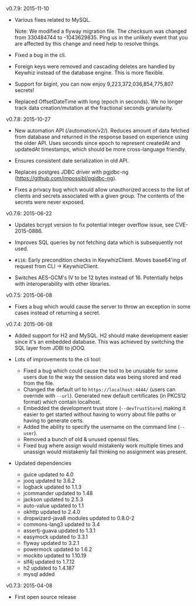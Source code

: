 v0.7.9: 2015-11-10

  * Various fixes related to MySQL.

    Note: We modified a flyway migration file. The checksum was changed
          from 330484744 to -1043629835. Ping us in the unlikely event that you
          are affected by this change and need help to resolve things.

  * Fixed a bug in the cli.

  * Foreign keys were removed and cascading deletes are handled by Keywhiz
    instead of the database engine. This is more flexible.

  * Support for bigint, you can now enjoy 9,223,372,036,854,775,807 secrets!

  * Replaced OffsetDateTime with long (epoch in seconds). We no longer track
    data creation/mutation at the fractional seconds granularity.

v0.7.8: 2015-10-27

  * New automation API (/automation/v2/). Reduces amount of data fetched from
    database and returned in the response based on experience using the older
    API. Uses seconds since epoch to represent createdAt and updatedAt
    timestamps, which should be more cross-language friendly.

  * Ensures consistent date serialization in old API.

  * Replaces postgres JDBC driver with pgjdbc-ng
    (https://github.com/impossibl/pgjdbc-ng).

  * Fixes a privacy bug which would allow unauthorized access to the list of
    clients and secrets associated with a given group. The contents of the
    secrets were never exposed.

v0.7.6: 2015-06-22

  * Updates bcrypt version to fix potential integer overflow issue,
    see CVE-2015-0886.

  * Improves SQL queries by not fetching data which is subsequently not used.

  * `#116`: Early precondition checks in KeywhizClient. Moves base64'ing
    of request from CLI -> KeywhizClient.

  * Switches AES-GCM's IV to be 12 bytes instead of 16. Potentially helps with
    interoperability with other libraries.

v0.7.5: 2015-06-08

  * Fixes a bug which would cause the server to throw an exception in some
    cases instead of returning a secret.

v0.7.4: 2015-06-08

  * Added support for H2 and MySQL. H2 should make development easier since it's
    an embedded database. This was achieved by switching the SQL layer from
    JDBI to jOOQ.

  * Lots of improvements to the cli tool:
    - Fixed a bug which could cause the tool to be unusable for some users due
      to the way the session data was being stored and read from the file.
    - Changed the default url to `https://localhost:4444/` (users can override
      with `--url`). Generated new default certificates (in PKCS12 format) which
      contain localhost.
    - Embedded the development trust store (`--devTrustStore`) making it easier
      to get started without having to worry about file paths or having to
      generate certs.
    - Added the ability to specify the username on the command line (`--user`).
    - Removed a bunch of old & unused openssl files.
    - Fixed bug where assign would mistakenly work multiple times and
      unassign would mistakenly fail thinking no assignment was present.

  * Updated dependencies
    - guice updated to 4.0
    - jooq updated to 3.6.2
    - logback updated to 1.1.3
    - jcommander updated to 1.48
    - jackson updated to 2.5.3
    - auto-value updated to 1.1
    - okhttp updated to 2.4.0
    - dropwizard-java8 modules updated to 0.8.0-2
    - commons-lang3 updated to 3.4
    - assertj-guava updated to 1.3.1
    - easymock updated to 3.3.1
    - flyway updated to 3.2.1
    - powermock updated to 1.6.2
    - mockito updated to 1.10.19
    - slf4j updated to 1.7.12
    - h2 updated to 1.4.187
    - mysql added

v0.7.3: 2015-04-08

  * First open source release
